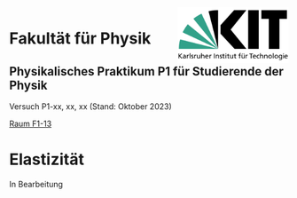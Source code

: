 <img src="../figures/Logo_KIT.svg" width="200" style="float:right;" />

# Fakultät für Physik

## Physikalisches Praktikum P1 für Studierende der Physik

Versuch P1-xx, xx, xx (Stand: Oktober 2023)

[Raum F1-13](http://www-ekp.physik.uni-karlsruhe.de/~simonis/praktikum/layoutobjekte/Lageplan_P1.png)



# Elastizität

In Bearbeitung

